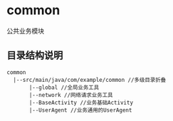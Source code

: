 # common

公共业务模块

## 目录结构说明

```
common
  |--src/main/java/com/example/common //多级目录折叠
       |--global //全局业务工具
       |--network //网络请求业务工具
       |--BaseActivity //业务基础Activity
       |--UserAgent //业务通用的UserAgent
```